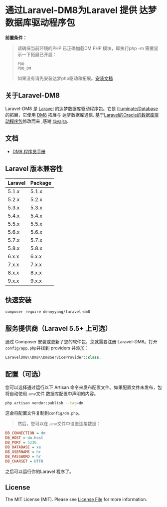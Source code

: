# 通过Laravel-DM8为Laravel 提供 达梦数据库驱动程序包

**前置条件：**

> 请确保当前环境的PHP 已正确加载DM PHP 模块，即执行php -m 需要显示一下拓展已开启：
>
> ```shell
> PDO                                                                                                                     
> PDO_DM  
> ```
>
> 如果没有请先安装达梦php驱动和拓展。[安装文档](https://eco.dameng.com/document/dm/zh-cn/pm/php-rogramming-guide.html#6.2%20DM%20PHP%20%E6%A8%A1%E5%9D%97%E5%8A%A0%E8%BD%BD)

## 关于Laravel-DM8

Laravel-DM8 是 [Laravel](http://laravel.com/) 的达梦数据库驱动程序包。它是 
 [Illuminate/Database](https://github.com/illuminate/database) 的拓展，它使用 [DM8](https://eco.dameng.com/document/dm/zh-cn/pm/php-rogramming-guide.html#) 拓展与 达梦数据库通信. 基于[Laravel的Oracle的数据库驱动程序包](https://github.com/yajra/laravel-oci8)修改而来 ,感谢 [@yajra](https://github.com/yajra).

## 文档

- [DM8 程序员手册](https://eco.dameng.com/document/dm/zh-cn/pm/programmer-overview.html)

## Laravel 版本兼容性

 Laravel | Package 
:--------|:--------
 5.1.x   | 5.1.x   
 5.2.x   | 5.2.x   
 5.3.x   | 5.3.x   
 5.4.x   | 5.4.x   
 5.5.x   | 5.5.x   
 5.6.x   | 5.6.x   
 5.7.x   | 5.7.x   
 5.8.x   | 5.8.x   
 6.x.x   | 6.x.x   
 7.x.x   | 7.x.x   
 8.x.x   | 8.x.x   
 9.x.x   | 9.x.x   

## 快速安装

```bash
composer require dennyyang/laravel-dm8
```

## 服务提供商（Laravel 5.5+ 上可选）

通过 Composer 安装或更新了您的软件包，您就需要注册 Laravel-DM8。打开`config/app.php`并找到 providers 并添加：

```php
LaravelDm8\\Dm8\\Dm8ServiceProvider::class,
```

## 配置（可选）

您可以选择通过运行以下 Artisan 命令来发布配置文件。如果配置文件未发布，包将自动使用`.env`文件 数据库配置中声明的内容。

```bash
php artisan vendor:publish --tag=dm
```

这会将配置文件复制到`config/dm.php`。

> 然后，您可以在`.env`文件中设置连接数据：

```ini
DB_CONNECTION = dm
DB_HOST = dm.host
DB_PORT = 5236
DB_DATABASE = xe
DB_USERNAME = hr
DB_PASSWORD = hr
DB_CHARSET = UTF8
```

之后可以运行你的Laravel 程序了。

## License

The MIT License (MIT). Please see [License File](LICENSE.md) for more information.
